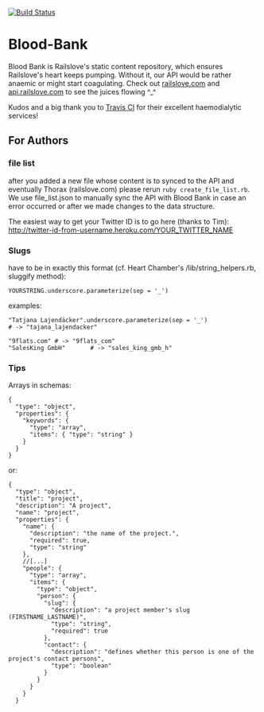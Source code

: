 [![Build Status](http://travis-ci.org/railslove/blood-bank.png)](http://travis-ci.org/railslove/blood-bank)

Blood-Bank
==========

Blood Bank is Railslove's static content repository, which ensures Railslove's heart keeps pumping.
Without it, our API would be rather anaemic or might start coagulating.
Check out [railslove.com](http://railslove.com) and [api.railslove.com](http://api.railslove.com) to
see the juices flowing ^_^

Kudos and a big thank you to [Travis CI](http://travis-ci.org) for their excellent haemodialytic services!

For Authors
-----------

### file list
after you added a new file whose content is to synced to the API and eventually Thorax (railslove.com) please rerun `ruby create_file_list.rb`. We use file_list.json to manually sync the API with Blood Bank in case an error occurred or after we made changes to the data structure.

The easiest way to get your Twitter ID is to go here (thanks to Tim):
http://twitter-id-from-username.heroku.com/YOUR_TWITTER_NAME

### Slugs

have to be in exactly this format (cf. Heart Chamber's /lib/string_helpers.rb, sluggify method):

    YOURSTRING.underscore.parameterize(sep = '_')

examples:

    "Tatjana Lajendäcker".underscore.parameterize(sep = '_')
    # -> "tajana_lajendacker"

    "9flats.com" # -> "9flats_com"
    "SalesKing GmbH"       # -> "sales_king_gmb_h"

### Tips

Arrays in schemas:

    {
      "type": "object",
      "properties": {
        "keywords": {
          "type": "array",
          "items": { "type": "string" }
        }
      }
    }

or:

    {
      "type": "object",
      "title": "project",
      "description": "A project",
      "name": "project",
      "properties": {
        "name": {
          "description": "the name of the project.",
          "required": true,
          "type": "string"
        },
        //[...]
        "people": {
          "type": "array",
          "items": {
            "type": "object",
            "person": {
              "slug": {
                "description": "a project member's slug (FIRSTNAME_LASTNAME)",
                "type": "string",
                "required": true
              },
              "contact": {
                "description": "defines whether this person is one of the project's contact persons",
                "type": "boolean"
              }
            }
          }
        }
      }
